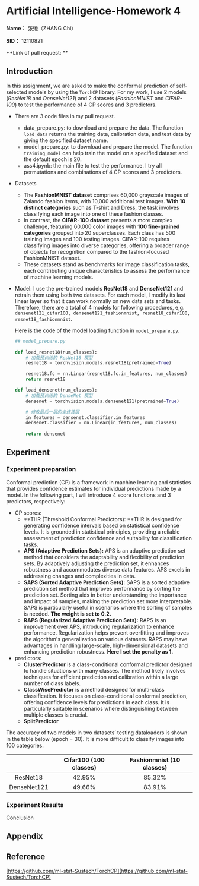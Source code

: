 # Artificial Intelligence-Homework 4

**Name：** 张弛（ZHANG Chi）

**SID：** 12110821

**Link of pull request: **



## Introduction

In this assignment,  we are asked to make the conformal prediction of self-selected models by using the `TorchCP` library. For my work, I use 2 models (*ResNet18* and *DenseNet121*) and 2 datasets (*FashionMNIST* and  *CIFAR-100*) to test the performance of 4 CP scores and 3 predictors. 

- There are 3 code files in my pull request. 
	- data_prepare.py: to download and prepare the data. The function `load_data` returns the training data, calibration data, and test data by giving the specified dataset name.
	- model_prepare.py: to download and prepare the model. The function `training_model` can help train the model on a specified dataset and the default epoch is 20.
	- ass4.ipynb: the main file to test the performance. I try all permutations and combinations of 4 CP scores and 3 predictors.

- Datasets
	- The **FashionMNIST dataset** comprises 60,000 grayscale images of Zalando fashion items, with 10,000 additional test images. **With 10 distinct categories** such as T-shirt and Dress,     the task involves classifying each image into one of these fashion classes. 
	- In contrast, the **CIFAR-100 dataset** presents a more complex challenge, featuring 60,000 color images with **100 fine-grained categories** grouped into 20 superclasses. Each class has 500 training images and 100 testing images. CIFAR-100 requires classifying images into diverse categories, offering a broader range of objects for recognition compared to the fashion-focused FashionMNIST dataset. 
	- These datasets stand as benchmarks for image classification tasks, each contributing unique characteristics to assess the performance of machine learning models.

- Model: I use the pre-trained models **ResNet18** and **DenseNet121** and retrain them using both two datasets. For each model, I modify its last linear layer so that it can work normally on new data sets and tasks. Therefore, there are a total of 4 models for following procedures, e,g. `densenet121_cifar100, densenet121_fashionmnist, resnet18_cifar100, resnet18_fashionmnist`.

	Here is the code of the model loading function in `model_prepare.py`.

	```python
	## model_prepare.py
	
	def load_resnet18(num_classes):
	    # 加载预训练的 ResNet18 模型
	    resnet18 = torchvision.models.resnet18(pretrained=True)
	
	    resnet18.fc = nn.Linear(resnet18.fc.in_features, num_classes)
	    return resnet18
	
	def load_densenet(num_classes):
	    # 加载预训练的 DenseNet 模型
	    densenet = torchvision.models.densenet121(pretrained=True)
	
	    # 修改最后一层的全连接层
	    in_features = densenet.classifier.in_features
	    densenet.classifier = nn.Linear(in_features, num_classes)
	    
	    return densenet
	```



##  Experiment

### Experiment preparation

Conformal prediction (CP) is a framework in machine learning and statistics that provides confidence estimates for individual predictions made by a model.  In the following part, I will introduce 4 score functions and  3 predictors, respectively:

- CP scores:
	- **THR (Threshold Conformal Predictors): **THR is designed for generating confidence intervals based on statistical confidence levels. It is grounded in statistical principles, providing a reliable assessment of prediction confidence and suitability for classification tasks.
	- **APS (Adaptive Prediction Sets):** APS is an adaptive prediction set method that considers the adaptability and flexibility of prediction sets. By adaptively adjusting the prediction set, it enhances robustness and accommodates diverse data features. APS excels in addressing changes and complexities in data.
	- **SAPS (Sorted Adaptive Prediction Sets):** SAPS is a sorted adaptive prediction set method that improves performance by sorting the prediction set. Sorting aids in better understanding the importance and impact of samples, making the prediction set more interpretable. SAPS is particularly useful in scenarios where the sorting of samples is needed. **The weight is set to 0.2.** 
	- **RAPS (Regularized Adaptive Prediction Sets):** RAPS is an improvement over APS, introducing regularization to enhance performance. Regularization helps prevent overfitting and improves the algorithm's generalization on various datasets. RAPS may have advantages in handling large-scale, high-dimensional datasets and enhancing prediction robustness. **Here I set the penalty as 1.**
- predictors:
	- **ClusterPredictor** is a class-conditional conformal predictor designed to handle situations with many classes. The method likely involves techniques for efficient prediction and calibration within a large number of class labels.
	- **ClassWisePredictor** is a method designed for multi-class classification. It focuses on class-conditional conformal prediction, offering confidence levels for predictions in each class. It is particularly suitable in scenarios where distinguishing between multiple classes is crucial.
	- **SplitPredictor**

The accuracy of two models in two datasets’ testing dataloaders is shown in the table below (epoch = 30). It is more difficult to classify images into 100 categories.

|             | Cifar100  (100 classes) | Fashionmnist  (10 classes) |
| :---------: | :---------------------: | :------------------------: |
|  ResNet18   |         42.95%          |           85.32%           |
| DenseNet121 |         49.66%          |           83.91%           |

###  Experiment  Results



Conclusion



## Appendix



## Reference

[https://github.com/ml-stat-Sustech/TorchCP](https://github.com/ml-stat-Sustech/TorchCP)









